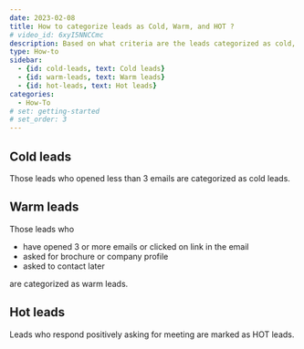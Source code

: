 ```yaml
---
date: 2023-02-08
title: How to categorize leads as Cold, Warm, and HOT ?
# video_id: 6xyI5NNCCmc
description: Based on what criteria are the leads categorized as cold, warm, and HOT
type: How-to
sidebar:
  - {id: cold-leads, text: Cold leads}
  - {id: warm-leads, text: Warm leads}
  - {id: hot-leads, text: Hot leads}
categories:
  - How-To
# set: getting-started
# set_order: 3
---
```

## Cold leads
 Those leads who opened less than 3 emails are categorized as cold leads.

## Warm leads 
Those leads who
- have opened 3 or more emails or clicked on link in the email
- asked for brochure or company profile
- asked to contact later

are categorized as warm leads.

## Hot leads
 Leads who respond positively asking for meeting are marked as HOT leads.